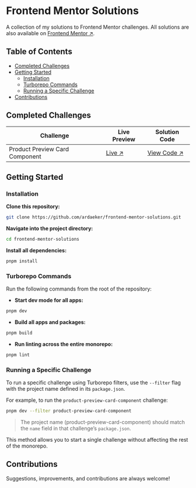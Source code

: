 # Frontend Mentor Solutions

A collection of my solutions to Frontend Mentor challenges. All solutions are also available on [Frontend Mentor ↗](https://www.frontendmentor.io/profile/ardaeker).

## Table of Contents

- [Completed Challenges](#completed-challenges)
- [Getting Started](#getting-started)
  - [Installation](#installation)
  - [Turborepo Commands](#turborepo-commands)
  - [Running a Specific Challenge](#running-a-specific-challenge)
- [Contributions](#contributions)

## Completed Challenges

| Challenge                      | Live Preview                                                   | Solution Code                                                                                                                         |
| ------------------------------ | -------------------------------------------------------------- | ------------------------------------------------------------------------------------------------------------------------------------- |
| Product Preview Card Component | [Live ↗](https://product-preview-card-component.ardaeker.com) | [View Code ↗](https://github.com/ardaeker/frontend-mentor-solutions/tree/main/apps/challenges/newbie/product-preview-card-component) |

## Getting Started

### Installation

**Clone this repository:**

```sh
git clone https://github.com/ardaeker/frontend-mentor-solutions.git
```

**Navigate into the project directory:**

```sh
cd frontend-mentor-solutions
```

**Install all dependencies:**

```sh
pnpm install
```

### Turborepo Commands

Run the following commands from the root of the repository:

- **Start dev mode for all apps:**

```sh
pnpm dev
```

- **Build all apps and packages:**

```sh
pnpm build
```

- **Run linting across the entire monorepo:**

```sh
pnpm lint
```

### Running a Specific Challenge

To run a specific challenge using Turborepo filters, use the `--filter` flag with the project name defined in its `package.json`.

For example, to run the `product-preview-card-component` challenge:

```sh
pnpm dev --filter product-preview-card-component
```

> The project name (product-preview-card-component) should match the `name` field in that challenge’s `package.json`.

This method allows you to start a single challenge without affecting the rest of the monorepo.

## Contributions

Suggestions, improvements, and contributions are always welcome!
